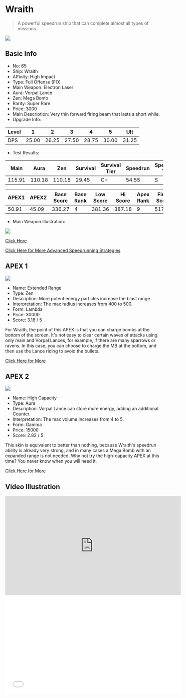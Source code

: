 # Wraith

> A powerful speedrun ship that can complete almost all types of missions.

<img src="/ships/ship_65.png" style={{zoom:1}}/>

## Basic Info

- No: 65
- Ship: Wraith
- Affinity: High Impact
- Type: Full Offense (FO)
- Main Weapon: Electron Laser
- Aura: Vorpal Lance
- Zen: Mega Bomb
- Rarity: Super Rare
- Price: 3000
- Main Description: Very thin forward firing beam that lasts a short while.
- Upgrade Info: 

| Level | 1 | 2 | 3 | 4 | 5 | Ult |
|--|--|--|--|--|--|--|
| DPS | 25.00 | 26.25 | 27.50 | 28.75 | 30.00 | 31.25 |

- Test Results: 

| Main | Aura | Zen | Survival | Survival Tier | Speedrun | Speedrun Tier | Fun | Fun Tier |
|--|--|--|--|--|--|--|--|--|
| 115.91 | 110.18 | 110.18 | 29.45 | C+ | 54.55 | S | 45.82 | A+ |

| APEX1 | APEX2 | Base Score | Base Rank | Low Score | Hi Score | Apex Rank | Final Score | FinalRank |
|--|--|--|--|--|--|--|--|--|
| 50.91 | 45.09 | 336.27 | 4 | 381.36 | 387.18 | 9 | 517.00 | 10 |

- Main Weapon Illustration:

<img src="/illustration/main_65.gif" style={{zoom:1}}/>

[Click Here](https://gamefaqs.gamespot.com/iphone/193681-phoenix-ii/faqs/76704/ship-details-part-7#wraith)

[Click Here for More Advanced Speedrunning Strategies](https://p2myth.club/docs/Cookbook/Wraith)

## APEX 1

<img src="/ships/ship_65_apex_1.png" style={{zoom:1}}/>

- Name: Extended Range
- Type: Zen
- Description: More potent energy particles increase the blast range.
- Interpretation: The max radius increases from 400 to 500.
- Form: Lambda
- Price: 30000
- Score: 3.18 / 5

For Wraith, the point of this APEX is that you can charge bombs at the bottom of the screen. It's not easy to clear certain waves of attacks using only main and Vorpal Lances, for example, if there are many sparrows or ravens. In this case, you can choose to charge the MB at the bottom, and then use the Lance riding to avoid the bullets.

[Click Here for More](https://gamefaqs.gamespot.com/iphone/193681-phoenix-ii/faqs/76704/ship-details-part-7#lambda-mb-extended-range-c30000)

## APEX 2

<img src="/ships/ship_65_apex_2.png" style={{zoom:1}}/>

- Name: High Capacity
- Type: Aura
- Description: Vorpal Lance can store more energy, adding an additional Counter.
- Interpretation: The max volume increases from 4 to 5.
- Form: Gamma
- Price: 15000
- Score: 2.82 / 5

This skin is equivalent to better than nothing, because Wraith's speedrun ability is already very strong, and in many cases a Mega Bomb with an expanded range is not needed. Why not try the high-capacity APEX at this time? You never know when you will need it.

[Click Here for More](https://gamefaqs.gamespot.com/iphone/193681-phoenix-ii/faqs/76704/ship-details-part-7#gamma-vl-high-capacity-c15000)

## Video Illustration

<iframe width="560" height="315" src="https://www.youtube.com/embed/rm0NSJnELbU?si=KS1onnIzUnBuoMrC" title="YouTube video player" frameborder="0" allow="accelerometer; autoplay; clipboard-write; encrypted-media; gyroscope; picture-in-picture; web-share" referrerpolicy="strict-origin-when-cross-origin" allowfullscreen></iframe>

<br/>

<iframe width="560" height="315" src="//player.bilibili.com/player.html?aid=443160013&bvid=BV1LL411a7RS&cid=1116068708&p=1&autoplay=false" scrolling="no" border="0" frameborder="no" allow="accelerometer; autoplay; clipboard-write; encrypted-media; gyroscope; picture-in-picture; web-share" framespacing="0" allowfullscreen="true"> </iframe>
